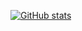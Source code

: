 [![GitHub stats](https://github-readme-stats.vercel.app/api?username=parismay-code)](https://github.com/anuraghazra/github-readme-stats)
